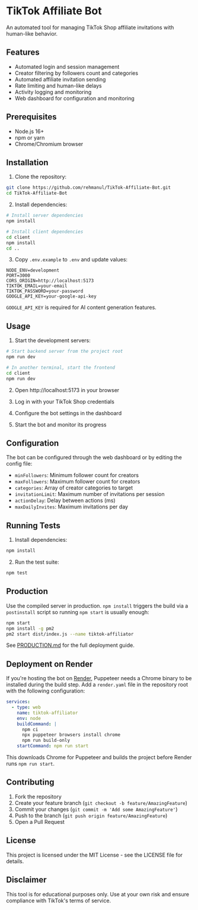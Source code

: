 # TikTok Affiliate Bot

An automated tool for managing TikTok Shop affiliate invitations with human-like behavior.

## Features

- Automated login and session management
- Creator filtering by followers count and categories
- Automated affiliate invitation sending
- Rate limiting and human-like delays
- Activity logging and monitoring
- Web dashboard for configuration and monitoring

## Prerequisites

- Node.js 16+ 
- npm or yarn
- Chrome/Chromium browser

## Installation

1. Clone the repository:
```bash
git clone https://github.com/rehmanul/TikTok-Affiliate-Bot.git
cd TikTok-Affiliate-Bot
```

2. Install dependencies:
```bash
# Install server dependencies
npm install

# Install client dependencies
cd client
npm install
cd ..
```

3. Copy `.env.example` to `.env` and update values:
```env
NODE_ENV=development
PORT=3000
CORS_ORIGIN=http://localhost:5173
TIKTOK_EMAIL=your-email
TIKTOK_PASSWORD=your-password
GOOGLE_API_KEY=your-google-api-key
```

`GOOGLE_API_KEY` is required for AI content generation features.

## Usage

1. Start the development servers:

```bash
# Start backend server from the project root
npm run dev

# In another terminal, start the frontend
cd client
npm run dev
```

2. Open http://localhost:5173 in your browser

3. Log in with your TikTok Shop credentials

4. Configure the bot settings in the dashboard

5. Start the bot and monitor its progress

## Configuration

The bot can be configured through the web dashboard or by editing the config file:

- `minFollowers`: Minimum follower count for creators
- `maxFollowers`: Maximum follower count for creators
- `categories`: Array of creator categories to target
- `invitationLimit`: Maximum number of invitations per session
- `actionDelay`: Delay between actions (ms)
- `maxDailyInvites`: Maximum invitations per day

## Running Tests

1. Install dependencies:
```bash
npm install
```

2. Run the test suite:
```bash
npm test
```


## Production

Use the compiled server in production. `npm install` triggers the build via a
`postinstall` script so running `npm start` is usually enough:

```bash
npm start
npm install -g pm2
pm2 start dist/index.js --name tiktok-affiliator
```

See [PRODUCTION.md](PRODUCTION.md) for the full deployment guide.

## Deployment on Render

If you're hosting the bot on [Render](https://render.com), Puppeteer needs a
Chrome binary to be installed during the build step. Add a `render.yaml` file in
the repository root with the following configuration:

```yaml
services:
  - type: web
    name: tiktok-affiliator
    env: node
    buildCommand: |
      npm ci
      npx puppeteer browsers install chrome
      npm run build-only
    startCommand: npm run start
```

This downloads Chrome for Puppeteer and builds the project before Render runs
`npm run start`.

## Contributing

1. Fork the repository
2. Create your feature branch (`git checkout -b feature/AmazingFeature`)
3. Commit your changes (`git commit -m 'Add some AmazingFeature'`)
4. Push to the branch (`git push origin feature/AmazingFeature`)
5. Open a Pull Request

## License

This project is licensed under the MIT License - see the LICENSE file for details.

## Disclaimer

This tool is for educational purposes only. Use at your own risk and ensure compliance with TikTok's terms of service.
